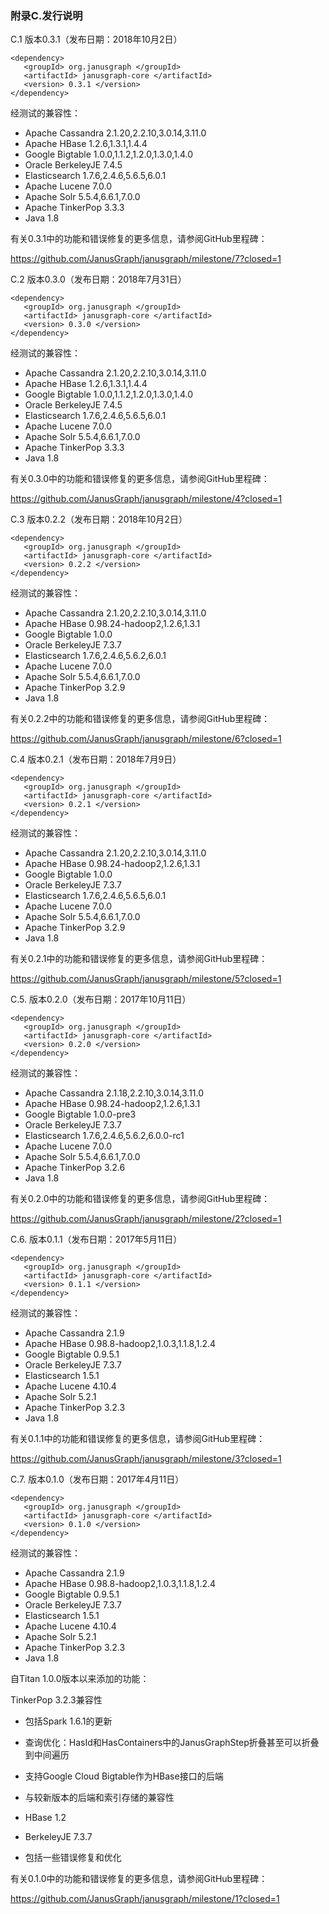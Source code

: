 ﻿
### 附录C.发行说明

C.1 版本0.3.1（发布日期：2018年10月2日）

```
<dependency> 
   <groupId> org.janusgraph </groupId> 
   <artifactId> janusgraph-core </artifactId> 
   <version> 0.3.1 </version> 
</dependency>
```

经测试的兼容性：

* Apache Cassandra 2.1.20,2.2.10,3.0.14,3.11.0
* Apache HBase 1.2.6,1.3.1,1.4.4
* Google Bigtable 1.0.0,1.1.2,1.2.0,1.3.0,1.4.0
* Oracle BerkeleyJE 7.4.5
* Elasticsearch 1.7.6,2.4.6,5.6.5,6.0.1
* Apache Lucene 7.0.0
* Apache Solr 5.5.4,6.6.1,7.0.0
* Apache TinkerPop 3.3.3
* Java 1.8

有关0.3.1中的功能和错误修复的更多信息，请参阅GitHub里程碑：

https://github.com/JanusGraph/janusgraph/milestone/7?closed=1

C.2 版本0.3.0（发布日期：2018年7月31日）

```
<dependency> 
   <groupId> org.janusgraph </groupId> 
   <artifactId> janusgraph-core </artifactId> 
   <version> 0.3.0 </version> 
</dependency>
```
经测试的兼容性：

* Apache Cassandra 2.1.20,2.2.10,3.0.14,3.11.0
* Apache HBase 1.2.6,1.3.1,1.4.4
* Google Bigtable 1.0.0,1.1.2,1.2.0,1.3.0,1.4.0
* Oracle BerkeleyJE 7.4.5
* Elasticsearch 1.7.6,2.4.6,5.6.5,6.0.1
* Apache Lucene 7.0.0
* Apache Solr 5.5.4,6.6.1,7.0.0
* Apache TinkerPop 3.3.3
* Java 1.8

有关0.3.0中的功能和错误修复的更多信息，请参阅GitHub里程碑：

https://github.com/JanusGraph/janusgraph/milestone/4?closed=1

C.3 版本0.2.2（发布日期：2018年10月2日）
```
<dependency> 
   <groupId> org.janusgraph </groupId> 
   <artifactId> janusgraph-core </artifactId> 
   <version> 0.2.2 </version>
</dependency>
```

经测试的兼容性：

* Apache Cassandra 2.1.20,2.2.10,3.0.14,3.11.0
* Apache HBase 0.98.24-hadoop2,1.2.6,1.3.1
* Google Bigtable 1.0.0
* Oracle BerkeleyJE 7.3.7
* Elasticsearch 1.7.6,2.4.6,5.6.2,6.0.1
* Apache Lucene 7.0.0
* Apache Solr 5.5.4,6.6.1,7.0.0
* Apache TinkerPop 3.2.9
* Java 1.8

有关0.2.2中的功能和错误修复的更多信息，请参阅GitHub里程碑：

https://github.com/JanusGraph/janusgraph/milestone/6?closed=1

C.4 版本0.2.1（发布日期：2018年7月9日）

```
<dependency> 
   <groupId> org.janusgraph </groupId> 
   <artifactId> janusgraph-core </artifactId> 
   <version> 0.2.1 </version> 
</dependency>
```
经测试的兼容性：

* Apache Cassandra 2.1.20,2.2.10,3.0.14,3.11.0
* Apache HBase 0.98.24-hadoop2,1.2.6,1.3.1
* Google Bigtable 1.0.0
* Oracle BerkeleyJE 7.3.7
* Elasticsearch 1.7.6,2.4.6,5.6.5,6.0.1
* Apache Lucene 7.0.0
* Apache Solr 5.5.4,6.6.1,7.0.0
* Apache TinkerPop 3.2.9
* Java 1.8

有关0.2.1中的功能和错误修复的更多信息，请参阅GitHub里程碑：

https://github.com/JanusGraph/janusgraph/milestone/5?closed=1

C.5. 版本0.2.0（发布日期：2017年10月11日）

```
<dependency> 
   <groupId> org.janusgraph </groupId> 
   <artifactId> janusgraph-core </artifactId> 
   <version> 0.2.0 </version> 
</dependency>
```

经测试的兼容性：

* Apache Cassandra 2.1.18,2.2.10,3.0.14,3.11.0
* Apache HBase 0.98.24-hadoop2,1.2.6,1.3.1
* Google Bigtable 1.0.0-pre3
* Oracle BerkeleyJE 7.3.7
* Elasticsearch 1.7.6,2.4.6,5.6.2,6.0.0-rc1
* Apache Lucene 7.0.0
* Apache Solr 5.5.4,6.6.1,7.0.0
* Apache TinkerPop 3.2.6
* Java 1.8

有关0.2.0中的功能和错误修复的更多信息，请参阅GitHub里程碑：

https://github.com/JanusGraph/janusgraph/milestone/2?closed=1

C.6. 版本0.1.1（发布日期：2017年5月11日）

```
<dependency> 
   <groupId> org.janusgraph </groupId> 
   <artifactId> janusgraph-core </artifactId> 
   <version> 0.1.1 </version> 
</dependency>
```
经测试的兼容性：

* Apache Cassandra 2.1.9
* Apache HBase 0.98.8-hadoop2,1.0.3,1.1.8,1.2.4
* Google Bigtable 0.9.5.1
* Oracle BerkeleyJE 7.3.7
* Elasticsearch 1.5.1
* Apache Lucene 4.10.4
* Apache Solr 5.2.1
* Apache TinkerPop 3.2.3
* Java 1.8

有关0.1.1中的功能和错误修复的更多信息，请参阅GitHub里程碑：

https://github.com/JanusGraph/janusgraph/milestone/3?closed=1

C.7. 版本0.1.0（发布日期：2017年4月11日）

```
<dependency> 
   <groupId> org.janusgraph </groupId> 
   <artifactId> janusgraph-core </artifactId> 
   <version> 0.1.0 </version> 
</dependency>
```
经测试的兼容性：

* Apache Cassandra 2.1.9
* Apache HBase 0.98.8-hadoop2,1.0.3,1.1.8,1.2.4
* Google Bigtable 0.9.5.1
* Oracle BerkeleyJE 7.3.7
* Elasticsearch 1.5.1
* Apache Lucene 4.10.4
* Apache Solr 5.2.1
* Apache TinkerPop 3.2.3
* Java 1.8

自Titan 1.0.0版本以来添加的功能：

TinkerPop 3.2.3兼容性

* 包括Spark 1.6.1的更新
* 查询优化：HasId和HasContainers中的JanusGraphStep折叠甚至可以折叠到中间遍历
* 支持Google Cloud Bigtable作为HBase接口的后端
* 与较新版本的后端和索引存储的兼容性

* HBase 1.2
* BerkeleyJE 7.3.7
* 包括一些错误修复和优化

有关0.1.0中的功能和错误修复的更多信息，请参阅GitHub里程碑：

https://github.com/JanusGraph/janusgraph/milestone/1?closed=1